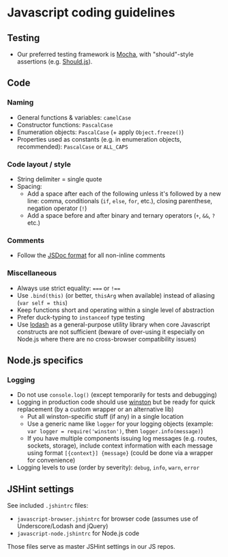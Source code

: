 # Javascript coding guidelines


## Testing

- Our preferred testing framework is [Mocha](http://visionmedia.github.com/mocha/), with "should"-style assertions (e.g. [Should.js](https://github.com/visionmedia/should.js/)).


## Code

### Naming

- General functions & variables: `camelCase`
- Constructor functions: `PascalCase`
- Enumeration objects: `PascalCase` (+ apply `Object.freeze()`)
- Properties used as constants (e.g. in enumeration objects, recommended): `PascalCase` or `ALL_CAPS`

### Code layout / style

- String delimiter = single quote
- Spacing:
	- Add a space after each of the following unless it's followed by a new line: comma, conditionals (`if`, `else`, `for`, etc.), closing parenthese, negation operator (`!`)
	- Add a space before and after binary and ternary operators (`+`, `&&`, `?` etc.)

### Comments

- Follow the [JSDoc format](http://en.wikipedia.org/wiki/JSDoc) for all non-inline comments

### Miscellaneous

- Always use strict equality: `===` or `!==`
- Use `.bind(this)` (or better, `thisArg` when available) instead of aliasing (`var self = this`)
- Keep functions short and operating within a single level of abstraction
- Prefer duck-typing to `instanceof` type testing
- Use [lodash](http://lodash.com) as a general-purpose utility library when core Javascript constructs are not sufficient (beware of over-using it especially on Node.js where there are no cross-browser compatibility issues)


## Node.js specifics

### Logging

- Do not use `console.log()` (except temporarily for tests and debugging)
- Logging in production code should use [winston](https://github.com/flatiron/winston) but be ready for quick replacement (by a custom wrapper or an alternative lib)
	- Put all winston-specific stuff (if any) in a single location
	- Use a generic name like `logger` for your logging objects (example: `var logger = require('winston')`, then `logger.info(message)`)
	- If you have multiple components issuing log messages (e.g. routes, sockets, storage), include context information with each message using format `[{context}] {message}` (could be done via a wrapper for convenience)
- Logging levels to use (order by severity): `debug`, `info`, `warn`, `error`


## JSHint settings

See included `.jshintrc` files:

- `javascript-browser.jshintrc` for browser code (assumes use of Underscore/Lodash and jQuery)
- `javascript-node.jshintrc` for Node.js code

Those files serve as master JSHint settings in our JS repos.
